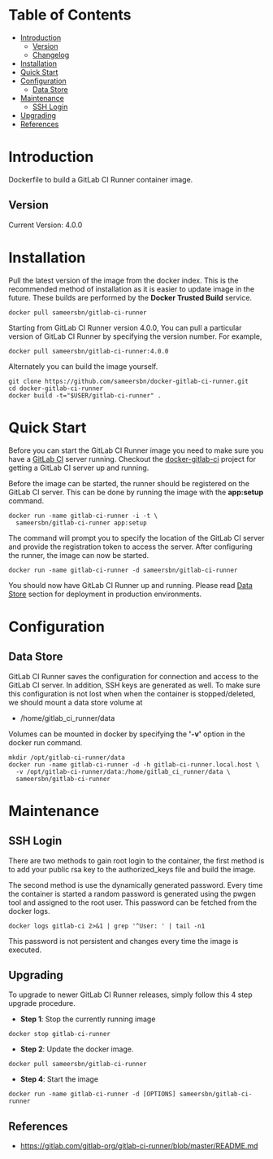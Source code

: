 # Table of Contents
- [Introduction](#introduction)
    - [Version](#version)
    - [Changelog](Changelog.md)
- [Installation](#installation)
- [Quick Start](#quick-start)
- [Configuration](#configuration)
    - [Data Store](#data-store)
- [Maintenance](#maintenance)
    - [SSH Login](#ssh-login)
- [Upgrading](#upgrading)
- [References](#references)

# Introduction
Dockerfile to build a GitLab CI Runner container image.

## Version
Current Version: 4.0.0

# Installation

Pull the latest version of the image from the docker index. This is the recommended method of installation as it is easier to update image in the future. These builds are performed by the **Docker Trusted Build** service.

```
docker pull sameersbn/gitlab-ci-runner
```

Starting from GitLab CI Runner version 4.0.0, You can pull a particular version of GitLab CI Runner by specifying the version number. For example,

```
docker pull sameersbn/gitlab-ci-runner:4.0.0
```

Alternately you can build the image yourself.

```
git clone https://github.com/sameersbn/docker-gitlab-ci-runner.git
cd docker-gitlab-ci-runner
docker build -t="$USER/gitlab-ci-runner" .
```

# Quick Start
Before you can start the GitLab CI Runner image you need to make sure you have a [GitLab CI](https://www.gitlab.com/gitlab-ci/) server running. Checkout the [docker-gitlab-ci](https://github.com/sameersbn/docker-gitlab-ci) project for getting a GitLab CI server up and running.

Before the image can be started, the runner should be registered on the GitLab CI server. This can be done by running the image with the **app:setup** command.

```
docker run -name gitlab-ci-runner -i -t \
  sameersbn/gitlab-ci-runner app:setup
```

The command will prompt you to specify the location of the GitLab CI server and provide the registration token to access the server. After configuring the runner, the image can now be started.

```
docker run -name gitlab-ci-runner -d sameersbn/gitlab-ci-runner
```

You should now have GitLab CI Runner up and running. Please read [Data Store](#data-store) section for deployment in production environments.

# Configuration

## Data Store
GitLab CI Runner saves the configuration for connection and access to the GitLab CI server. In addition, SSH keys are generated as well. To make sure this configuration is not lost when when the container is stopped/deleted, we should mount a data store volume at

* /home/gitlab_ci_runner/data

Volumes can be mounted in docker by specifying the **'-v'** option in the docker run command.

```
mkdir /opt/gitlab-ci-runner/data
docker run -name gitlab-ci-runner -d -h gitlab-ci-runner.local.host \
  -v /opt/gitlab-ci-runner/data:/home/gitlab_ci_runner/data \
  sameersbn/gitlab-ci-runner
```

# Maintenance

## SSH Login
There are two methods to gain root login to the container, the first method is to add your public rsa key to the authorized_keys file and build the image.

The second method is use the dynamically generated password. Every time the container is started a random password is generated using the pwgen tool and assigned to the root user. This password can be fetched from the docker logs.

```
docker logs gitlab-ci 2>&1 | grep '^User: ' | tail -n1
```

This password is not persistent and changes every time the image is executed.

## Upgrading

To upgrade to newer GitLab CI Runner releases, simply follow this 4 step upgrade procedure.

- **Step 1**: Stop the currently running image

```
docker stop gitlab-ci-runner
```

- **Step 2**: Update the docker image.

```
docker pull sameersbn/gitlab-ci-runner
```

- **Step 4**: Start the image

```
docker run -name gitlab-ci-runner -d [OPTIONS] sameersbn/gitlab-ci-runner
```


## References
  * https://gitlab.com/gitlab-org/gitlab-ci-runner/blob/master/README.md
